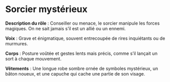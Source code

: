 # Sorcier mystérieux

**Description du rôle** : Conseiller ou menace, le sorcier manipule les forces magiques. On ne sait jamais s’il est un allié ou un ennemi.

**Voix** : Grave et énigmatique, souvent entrecoupée de rires inquiétants ou de murmures.

**Corps** : Posture voûtée et gestes lents mais précis, comme s’il lançait un sort à chaque mouvement.

**Vêtements** : Une longue robe sombre ornée de symboles mystérieux, un bâton noueux, et une capuche qui cache une partie de son visage.
